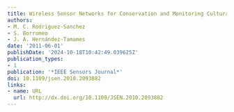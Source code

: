 ```yaml
---
title: Wireless Sensor Networks for Conservation and Monitoring Cultural Assets
authors:
- M. C. Rodriguez-Sanchez
- S. Borromeo
- J. A. Hernández-Tamames
date: '2011-06-01'
publishDate: '2024-10-18T10:42:49.039625Z'
publication_types:
- 1
publication: '*IEEE Sensors Journal*'
doi: 10.1109/jsen.2010.2093882
links:
- name: URL
  url: http://dx.doi.org/10.1109/JSEN.2010.2093882
---
```

